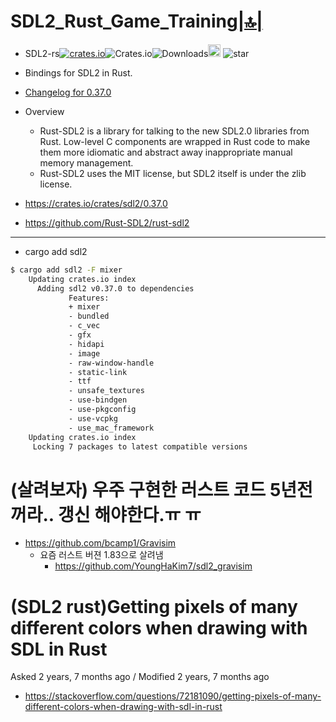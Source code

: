 # SDL2_Rust_Game_Training[|🔝|](#link)

- SDL2-rs[![crates.io](https://img.shields.io/crates/v/sdl2.svg)](https://crates.io/crates/sdl2)![Crates.io](https://img.shields.io/crates/l/sdl2)![Downloads](https://img.shields.io/crates/d/sdl2.svg)<a href="https://github.com/Rust-SDL2/rust-sdl2"><img alt="githubicon" width="20px" src="https://user-images.githubusercontent.com/67513038/218287708-001511d7-1cce-42d3-92d2-4a61193b38f0.png" /></a>
![star](https://img.shields.io/github/stars/Rust-SDL2/rust-sdl2.svg)

- Bindings for SDL2 in Rust.
- [Changelog for 0.37.0](https://github.com/Rust-SDL2/rust-sdl2/blob/master/changelog.md#v0370)
- Overview
  - Rust-SDL2 is a library for talking to the new SDL2.0 libraries from Rust. Low-level C components are wrapped in Rust code to make them more idiomatic and abstract away inappropriate manual memory management.
  - Rust-SDL2 uses the MIT license, but SDL2 itself is under the zlib license.

- https://crates.io/crates/sdl2/0.37.0
- https://github.com/Rust-SDL2/rust-sdl2

<hr />

- cargo add sdl2 

```bash
$ cargo add sdl2 -F mixer
    Updating crates.io index
      Adding sdl2 v0.37.0 to dependencies
             Features:
             + mixer
             - bundled
             - c_vec
             - gfx
             - hidapi
             - image
             - raw-window-handle
             - static-link
             - ttf
             - unsafe_textures
             - use-bindgen
             - use-pkgconfig
             - use-vcpkg
             - use_mac_framework
    Updating crates.io index
     Locking 7 packages to latest compatible versions
```

# (살려보자) 우주 구현한 러스트 코드 5년전꺼라.. 갱신 해야한다.ㅠ ㅠ
- https://github.com/bcamp1/Gravisim
  - 요즘 러스트 버젼 1.83으로 살려냄
    - https://github.com/YoungHaKim7/sdl2_gravisim

# (SDL2 rust)Getting pixels of many different colors when drawing with SDL in Rust
Asked 2 years, 7 months ago / Modified 2 years, 7 months ago 
- https://stackoverflow.com/questions/72181090/getting-pixels-of-many-different-colors-when-drawing-with-sdl-in-rust
